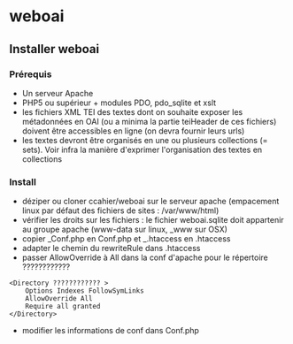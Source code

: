 # weboai


## Installer weboai

### Prérequis
* Un serveur Apache
* PHP5 ou supérieur + modules PDO, pdo_sqlite et xslt
* les fichiers XML TEI des textes dont on souhaite exposer les métadonnées en OAI  (ou a minima la partie teiHeader de ces fichiers) doivent être accessibles en ligne (on devra fournir leurs urls)
* les textes devront être organisés en une ou plusieurs collections (= sets). Voir infra la manière d'exprimer l'organisation des textes en collections

### Install
* déziper ou cloner ccahier/weboai sur le serveur apache (empacement linux par défaut des fichiers de sites : /var/www/html)
* vérifier les droits sur les fichiers : le fichier weboai.sqlite doit appartenir au groupe apache (www-data sur linux, _www sur OSX)
* copier _Conf.php en Conf.php et _.htaccess en .htaccess
* adapter le chemin du rewriteRule dans .htaccess
* passer AllowOverride à All dans la conf d'apache pour le répertoire ????????????
```
<Directory ???????????? >
	Options Indexes FollowSymLinks
	AllowOverride All
	Require all granted
</Directory>
```
* modifier les informations de conf dans Conf.php
